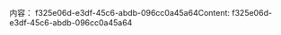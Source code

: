 <span data-ttu-id="c2131-101">内容： f325e06d-e3df-45c6-abdb-096cc0a45a64</span><span class="sxs-lookup"><span data-stu-id="c2131-101">Content: f325e06d-e3df-45c6-abdb-096cc0a45a64</span></span>